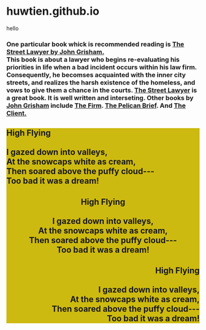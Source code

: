 # huwtien.github.io
hello
<!DOCTYPE html>
<html lang="en">

<head>
    <meta charset="UTF-8">
    <meta http-equiv="X-UA-Compatible" content="IE=edge">
    <meta name="viewport" content="width=device-width, initial-scale=1.0">
    <title>21090071_Dang Le Huu Tien</title>
</head>

<body>
    <h3>One particular book whick is recommended reading is <u>The Street Lawyer by <u>John Grisham</u>.</u><br> This
        book is about a lawyer who begins re-evaluating his priorities in life when a bad incident occurs within his law
        firm. Consequently,
        he becomses acquainted with the inner city streets, and realizes the harsh existence of the homeless, and vows
        to give them a chance in the courts. <u>The Street Lawyer</u> is a <b>great</b> book. It is <b>well written</b>
        and <b>interseting</b>.
        Other books by <u>John Grisham</u> include <u>The Firm</u>. <u>The Pelican Brief</u>. And <u>The Client.</u>
    </h3>
    <div style="background-color:  rgb(205, 186, 16);">
        <h2>High Flying <br><br> I gazed down into valleys,<br> At the snowcaps white as cream,<br> Then soared above
            the puffy cloud--- <br> Too bad it was a dream!</h2>
        <h2 align="center">High Flying <br><br> I gazed down into valleys,<br> At the snowcaps white as cream,<br> Then
            soared above the puffy cloud--- <br> Too bad it was a dream!</h2>
        <h2 align="right">High Flying <br><br> I gazed down into valleys,<br> At the snowcaps white as cream,<br> Then
            soared above the puffy cloud--- <br> Too bad it was a dream!</h2>
    </div>
</body>

</html>
